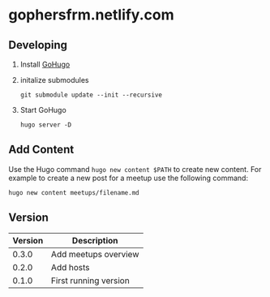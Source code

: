 # gophersfrm.netlify.com

## Developing

1. Install [GoHugo](https://gohugo.io/getting-started/quick-start/#step-1-install-hugo)
2. initalize submodules

    ```shell
    git submodule update --init --recursive
    ```

3. Start GoHugo

    ```shell
    hugo server -D
    ```
## Add Content

Use the Hugo command `hugo new content $PATH` to create new content. 
For example to create a new post for a meetup use the following command: 

```shell
hugo new content meetups/filename.md
```

## Version

| Version | Description           |
|---------|-----------------------|
| 0.3.0   | Add meetups overview  |
| 0.2.0   | Add hosts             |
| 0.1.0   | First running version |
